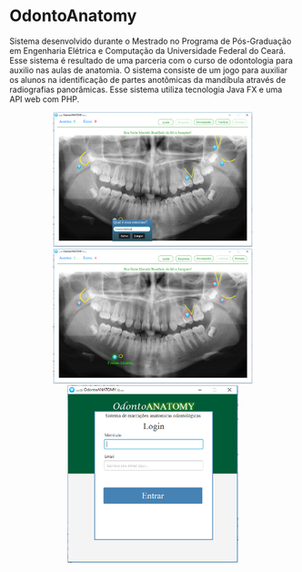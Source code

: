 # OdontoAnatomy

Sistema desenvolvido durante o Mestrado no Programa de Pós-Graduação em Engenharia Elétrica e Computação da Universidade Federal do Ceará. Esse sistema é resultado de uma parceria com o curso de odontologia para auxilio nas aulas de anatomia. O sistema consiste de um jogo para auxiliar os alunos na identificação de partes anotômicas da mandíbula através de radiografias panorâmicas. Esse sistema utiliza tecnologia Java FX e uma API web com PHP.

<p align="center">
   <img src="https://github.com/DaniloAlves1995/OdontoAnatomy/blob/main/imagens/1-Escrevendo_nome_da_estrutura.PNG" width="350">
   <img src="https://github.com/DaniloAlves1995/OdontoAnatomy/blob/main/imagens/1-Verificando_as_respostas.PNG" width="350">
   <img src="https://github.com/DaniloAlves1995/OdontoAnatomy/blob/main/imagens/1-Login_OdontoANATOMY.PNG" width="300">
</p>

